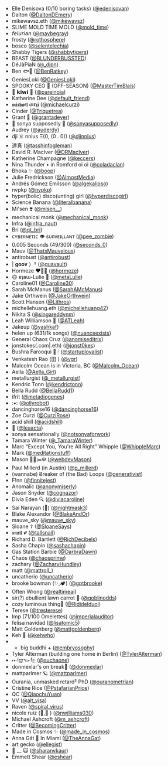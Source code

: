 * Elle Denisova (0/10 boring tasks) ([@edenisovan](https://twitter.com/edenisovan))
* Dalton ([@DaltonDEmery](https://twitter.com/DaltonDEmery))
* mikewavsz.eth ([@mikewavsz](https://twitter.com/mikewavsz))
* SLIME MOLD TIME MOLD ([@mold_time](https://twitter.com/mold_time))
* 𝘧𝘦𝘭𝘶𝘳𝘪𝘢𝘯 ([@maybegray](https://twitter.com/maybegray))
* frosty ([@rothosphere](https://twitter.com/rothosphere))
* bosco ([@selentelechia](https://twitter.com/selentelechia))
* Shabby Tigers ([@shabbytigers](https://twitter.com/shabbytigers))
* BEAST ([@BLUNDERBUSSTED](https://twitter.com/BLUNDERBUSSTED))
* DéJàPiaN ([@_djpn](https://twitter.com/_djpn))
* Ben 🐟💙 ([@BenRatkey](https://twitter.com/BenRatkey))
* GeniesLoki ([@GeniesLoki](https://twitter.com/GeniesLoki))
* SPOOKY CEO 👻 (OFF-SEASON) ([@MasterTimBlais](https://twitter.com/MasterTimBlais))
* 🐯 𝗸𝗶𝘄𝗶 🐯 ([@pareinoia](https://twitter.com/pareinoia))
* Katherine Dee ([@default_friend](https://twitter.com/default_friend))
* 𝖒𝖎𝖈𝖍𝖆𝖊𝖑 𝖈𝖚𝖗𝖟𝖎 ([@michaelcurzi](https://twitter.com/michaelcurzi))
* Cinder ([@Triquetrea](https://twitter.com/Triquetrea))
* Grant 🌄 ([@grantadever](https://twitter.com/grantadever))
* 🎀 sonya supposedly 🤖 ([@sonyasupposedly](https://twitter.com/sonyasupposedly))
* Audrey ([@auderdy](https://twitter.com/auderdy))
* dji ☠️ nnius Ξ(0, (0 . 0)) ([@djinnius](https://twitter.com/djinnius))
* 達真 ([@tasshinfogleman](https://twitter.com/tasshinfogleman))
* David R. MacIver ([@DRMacIver](https://twitter.com/DRMacIver))
* Katherine Champagne ([@keccers](https://twitter.com/keccers))
* Nina Thunder • in Romford oi oi ([@coladaclan](https://twitter.com/coladaclan))
* Bhoka ✨ ([@boop](https://twitter.com/boop))
* Julie Fredrickson ([@AlmostMedia](https://twitter.com/AlmostMedia))
* Andrés Gómez Emilsson ([@algekalipso](https://twitter.com/algekalipso))
* nvpkp ([@nvpkp](https://twitter.com/nvpkp))
* hyper(bolic) disco(unting) girl ([@hyperdiscogirl](https://twitter.com/hyperdiscogirl))
* Science Banana ([@literalbanana](https://twitter.com/literalbanana))
* Mi'sen ❣️ ([@misen__](https://twitter.com/misen__))
* mechanical monk ([@mechanical_monk](https://twitter.com/mechanical_monk))
* Infra ([@infra_naut](https://twitter.com/infra_naut))
* Bri ([@qt_bri](https://twitter.com/qt_bri))
* ᴄʏʙᴇʀɴᴇᴛɪᴄ 👁️ sᴜʀᴠᴇɪʟʟᴀɴᴛ ([@pee_zombie](https://twitter.com/pee_zombie))
* 0.005 Seconds (49/300) ([@seconds_0](https://twitter.com/seconds_0))
* Mauv ([@ThatsMauvelous](https://twitter.com/ThatsMauvelous))
* antirobust ([@antirobust](https://twitter.com/antirobust))
* | 𝐠𝐨𝐨𝐯 〉† ([@guavault](https://twitter.com/guavault))
* Hormeze ❤️‍🔥🥲 ([@hormeze](https://twitter.com/hormeze))
* 🙃 ɐʇǝɯ-Lulie 🚢 ([@metaLulie](https://twitter.com/metaLulie))
* Caroline01 ([@Caroline30](https://twitter.com/Caroline30))
* Sarah McManus ([@SarahAMcManus](https://twitter.com/SarahAMcManus))
* Jake Orthwein ([@JakeOrthwein](https://twitter.com/JakeOrthwein))
* Scott Hansen ([@Lithros](https://twitter.com/Lithros))
* michellehuang.eth ([@michellehuang42](https://twitter.com/michellehuang42))
* Nikita S ([@singareddynm](https://twitter.com/singareddynm))
* Leah Williamson 🧤 ([@ATLeah](https://twitter.com/ATLeah))
* Jakeup ([@yashkaf](https://twitter.com/yashkaf))
* helen up (631/1k songs) ([@nuanceexists](https://twitter.com/nuanceexists))
* General Chaos Cruz ([@anomiseditrix](https://twitter.com/anomiseditrix))
* jonstokes(\.com|\.eth) ([@jonst0kes](https://twitter.com/jonst0kes))
* Bushra Farooqui 📖 🕯 ([@startuployalist](https://twitter.com/startuployalist))
* Venkatesh Rao (田 ) ([@vgr](https://twitter.com/vgr))
* Malcolm Ocean is in Victoria, BC ([@Malcolm_Ocean](https://twitter.com/Malcolm_Ocean))
* Aella ([@Aella_Girl](https://twitter.com/Aella_Girl))
* metallurgist ([@_metallurgist](https://twitter.com/_metallurgist))
* Kendric Tonn ([@kendrictonn](https://twitter.com/kendrictonn))
* Bella Rudd ([@BellaRudd1](https://twitter.com/BellaRudd1))
* ifrit ([@metadiogenes](https://twitter.com/metadiogenes))
* :•: ([@ollyrobot](https://twitter.com/ollyrobot))
* dancinghorse16 ([@dancinghorse16](https://twitter.com/dancinghorse16))
* Zoe Curzi ([@CurziRose](https://twitter.com/CurziRose))
* acid shill ([@acidshill](https://twitter.com/acidshill))
* 🔪 ([@leaacta](https://twitter.com/leaacta))
* sonya sensationally ([@notsonyaforwork](https://twitter.com/notsonyaforwork))
* Tamara Winter ([@_TamaraWinter](https://twitter.com/_TamaraWinter))
* Marc “Except You, You're All Right” Whipple ([@WhippleMarc](https://twitter.com/WhippleMarc))
* Mark ([@meditationstuff](https://twitter.com/meditationstuff))
* Mason 🏃‍♂️✂️𐃏 ([@webdevMason](https://twitter.com/webdevMason))
* Paul Millerd (in Austin) ([@p_millerd](https://twitter.com/p_millerd))
* (wannabe) Ƀreaker of (the Bad) Loops ([@generativist](https://twitter.com/generativist))
* F!nn ([@finnitejest](https://twitter.com/finnitejest))
* Anomalic ([@anonymiserly](https://twitter.com/anonymiserly))
* Jason Snyder ([@cognazor](https://twitter.com/cognazor))
* Divia Eden 🔍 ([@diviacaroline](https://twitter.com/diviacaroline))
* Sai Narayan (🧘) ([@nightmask3](https://twitter.com/nightmask3))
* Blake Alexandor ([@BlakeAndOr](https://twitter.com/BlakeAndOr))
* mauve_sky ([@mauve_sky](https://twitter.com/mauve_sky))
* Sloane ☦︎ ([@SloaneSays](https://twitter.com/SloaneSays))
* 𝖘𝖓𝖆𝖎𝖑 💕 ([@tallsnail](https://twitter.com/tallsnail))
* Richard D. Bartlett ([@RichDecibels](https://twitter.com/RichDecibels))
* Sasha Chapin ([@sashachapin](https://twitter.com/sashachapin))
* Gas Station Barbie ([@DarbraDawn](https://twitter.com/DarbraDawn))
* Chaos ([@chaosprime](https://twitter.com/chaosprime))
* zachary ([@ZacharyHundley](https://twitter.com/ZacharyHundley))
* matt ([@mattroll_](https://twitter.com/mattroll_))
* uncatherio ([@uncatherio](https://twitter.com/uncatherio))
* brooke bowman (✨,🏕️) ([@gptbrooke](https://twitter.com/gptbrooke))
* Often Wrong ([@realtimeai](https://twitter.com/realtimeai))
* sir(?) ebullient lawn carrot 💎 ([@goblinodds](https://twitter.com/goblinodds))
* cozy luminous thing💫 ([@Rididelduol](https://twitter.com/Rididelduol))
* Terese ([@tresterese](https://twitter.com/tresterese))
* Imp (71/100 Omelettes) ([@imperialauditor](https://twitter.com/imperialauditor))
* felisa navidad ([@lisatomic5](https://twitter.com/lisatomic5))
* Matt Goldenberg ([@mattgoldenberg](https://twitter.com/mattgoldenberg))
* Keh 🍃 ([@kehwho](https://twitter.com/kehwho))
* + big buddhi + ([@embryosophy](https://twitter.com/embryosophy))
* Tyler Alterman (building one home in Berlin) ([@TylerAlterman](https://twitter.com/TylerAlterman))
* 𐎀𐎃𐎄𐎟𐎋𐎇𐎅 ([@suchaone](https://twitter.com/suchaone))
* donmexlar's on break🐇 ([@donmexlar](https://twitter.com/donmexlar))
* mattparlmer 🪐 ([@mattparlmer](https://twitter.com/mattparlmer))
* Ourania, unmasked retard² PhD ([@ouranometrian](https://twitter.com/ouranometrian))
* Cristine Rice ([@PstafarianPrice](https://twitter.com/PstafarianPrice))
* QC ([@QiaochuYuan](https://twitter.com/QiaochuYuan))
* VV ([@alt_visa](https://twitter.com/alt_visa))
* Raven ([@spiral_virus](https://twitter.com/spiral_virus))
* nicole ruiz (📜,📜 ) ([@nwilliams030](https://twitter.com/nwilliams030))
* Michael Ashcroft ([@m_ashcroft](https://twitter.com/m_ashcroft))
* Critter ([@BecomingCritter](https://twitter.com/BecomingCritter))
* Made in Cosmos ✨ ([@made_in_cosmos](https://twitter.com/made_in_cosmos))
* Anna Gát 🧭 In Miami ([@TheAnnaGat](https://twitter.com/TheAnnaGat))
* art gecko ([@ellegist](https://twitter.com/ellegist))
* 🍍 __ 🙀 ([@sharanvkaur](https://twitter.com/sharanvkaur))
* Emmett Shear ([@eshear](https://twitter.com/eshear))

